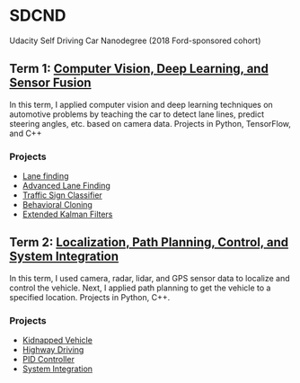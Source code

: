 # SDCND
Udacity Self Driving Car Nanodegree (2018 Ford-sponsored cohort)

## Term 1: [Computer Vision, Deep Learning, and Sensor Fusion][7]
In this term, I applied computer vision and deep learning techniques on automotive problems 
by teaching the car to detect lane lines, predict steering angles, etc. based on camera data. Projects in Python, TensorFlow, and C++

### Projects
- [Lane finding][1] 
- [Advanced Lane Finding][2]
- [Traffic Sign Classifier][3]
- [Behavioral Cloning][4]
- [Extended Kalman Filters][5] 
 
[1]: https://github.com/jissac/SDCND/tree/master/Term1/Lane_Lines
[2]: https://github.com/jissac/SDCND/tree/master/Term1/Adv_Lane_Lines
[3]: https://github.com/jissac/SDCND/tree/master/Term1/Traffic_Sign_Classifier
[4]: https://github.com/jissac/SDCND/tree/master/Term1/Behavioral_Cloning
[5]: https://github.com/jissac/SDCND/tree/master/Term1/EKF

## Term 2: [Localization, Path Planning, Control, and System Integration][8]
In this term, I used camera, radar, lidar, and GPS sensor data to localize and control the vehicle. Next, I applied path planning to get the vehicle to a specified location. Projects in Python, C++.

### Projects
- [Kidnapped Vehicle][a]
- [Highway Driving][b]
- [PID Controller][c]
- [System Integration][d]

[a]: https://github.com/jissac/SDCND/tree/master/Term2/Kidnapped_Vehicle
[b]: https://github.com/jissac/SDCND/tree/master/Term2/Highway_Driving
[c]: https://github.com/jissac/SDCND/tree/master/Term2/PID_Controller
[d]: https://github.com/jissac/SDCND/tree/master/Term2/Capstone


[7]:https://github.com/jissac/SDCND/tree/master/Term1
[8]:https://github.com/jissac/SDCND/tree/master/Term2
